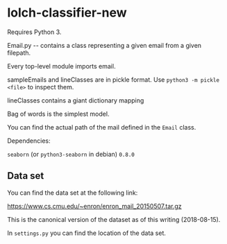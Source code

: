 # lolch-classifier-new

Requires Python 3.

Email.py -- contains a class representing a given email from a given filepath.

Every top-level module imports email.

sampleEmails and lineClasses are in pickle format.  Use 
`python3 -m pickle <file>` to inspect them.

lineClasses contains a giant dictionary mapping 

Bag of words is the simplest model.

You can find the actual path of the mail defined in the `Email` class.

Dependencies:

`seaborn` (or `python3-seaborn` in debian) `0.8.0`

## Data set 

You can find the data set at the following link:

https://www.cs.cmu.edu/~enron/enron_mail_20150507.tar.gz

This is the canonical version of the dataset as of this writing (2018-08-15).

In `settings.py` you can find the location of the data set.
